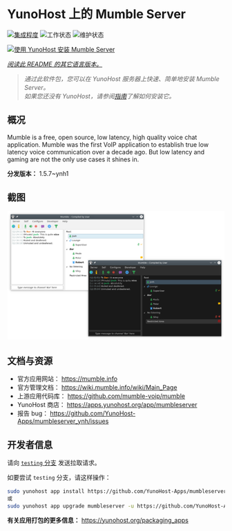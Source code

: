 <!--
注意：此 README 由 <https://github.com/YunoHost/apps/tree/master/tools/readme_generator> 自动生成
请勿手动编辑。
-->

# YunoHost 上的 Mumble Server

[![集成程度](https://apps.yunohost.org/badge/integration/mumbleserver)](https://ci-apps.yunohost.org/ci/apps/mumbleserver/)
![工作状态](https://apps.yunohost.org/badge/state/mumbleserver)
![维护状态](https://apps.yunohost.org/badge/maintained/mumbleserver)

[![使用 YunoHost 安装 Mumble Server](https://install-app.yunohost.org/install-with-yunohost.svg)](https://install-app.yunohost.org/?app=mumbleserver)

*[阅读此 README 的其它语言版本。](./ALL_README.md)*

> *通过此软件包，您可以在 YunoHost 服务器上快速、简单地安装 Mumble Server。*  
> *如果您还没有 YunoHost，请参阅[指南](https://yunohost.org/install)了解如何安装它。*

## 概况

Mumble is a free, open source, low latency, high quality voice chat application. Mumble was the first VoIP application to establish true low latency voice communication over a decade ago. But low latency and gaming are not the only use cases it shines in.


**分发版本：** 1.5.7~ynh1

## 截图

![Mumble Server 的截图](./doc/screenshots/Mumble.png)

## 文档与资源

- 官方应用网站： <https://mumble.info>
- 官方管理文档： <https://wiki.mumble.info/wiki/Main_Page>
- 上游应用代码库： <https://github.com/mumble-voip/mumble>
- YunoHost 商店： <https://apps.yunohost.org/app/mumbleserver>
- 报告 bug： <https://github.com/YunoHost-Apps/mumbleserver_ynh/issues>

## 开发者信息

请向 [`testing` 分支](https://github.com/YunoHost-Apps/mumbleserver_ynh/tree/testing) 发送拉取请求。

如要尝试 `testing` 分支，请这样操作：

```bash
sudo yunohost app install https://github.com/YunoHost-Apps/mumbleserver_ynh/tree/testing --debug
或
sudo yunohost app upgrade mumbleserver -u https://github.com/YunoHost-Apps/mumbleserver_ynh/tree/testing --debug
```

**有关应用打包的更多信息：** <https://yunohost.org/packaging_apps>
